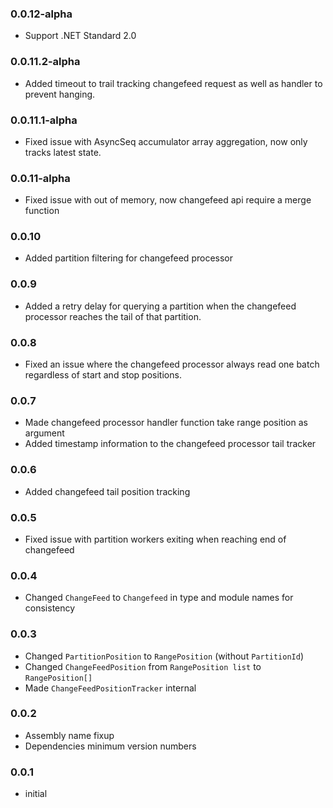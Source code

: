 ### 0.0.12-alpha
* Support .NET Standard 2.0

### 0.0.11.2-alpha
* Added timeout to trail tracking changefeed request as well as handler to prevent hanging.

### 0.0.11.1-alpha
* Fixed issue with AsyncSeq accumulator array aggregation, now only tracks latest state.

### 0.0.11-alpha
* Fixed issue with out of memory, now changefeed api require a merge function

### 0.0.10
* Added partition filtering for changefeed processor

### 0.0.9
* Added a retry delay for querying a partition when the changefeed processor reaches the tail of that partition.

### 0.0.8
* Fixed an issue where the changefeed processor always read one batch regardless of start and stop positions.

### 0.0.7
* Made changefeed processor handler function take range position as argument
* Added timestamp information to the changefeed processor tail tracker

### 0.0.6
* Added changefeed tail position tracking

### 0.0.5
* Fixed issue with partition workers exiting when reaching end of changefeed

### 0.0.4
* Changed `ChangeFeed` to `Changefeed` in type and module names for consistency

### 0.0.3
* Changed `PartitionPosition` to `RangePosition` (without `PartitionId`)
* Changed `ChangeFeedPosition` from `RangePosition list` to `RangePosition[]`
* Made `ChangeFeedPositionTracker` internal

### 0.0.2
* Assembly name fixup
* Dependencies minimum version numbers

### 0.0.1
* initial
